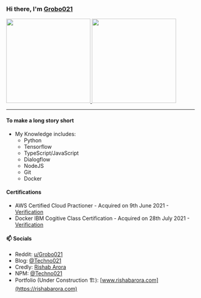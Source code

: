 ### Hi there, I'm [Grobo021](https://github.com/grobo021)
<a href="https://github.com/grobo021">
  <img height="225" src="https://github-readme-stats.vercel.app/api?username=grobo021&show_icons=true&theme=dark&include_all_commits=true&count_private=true"/>
  <img height="225" src="https://github-readme-stats.vercel.app/api/top-langs/?username=grobo021&theme=dark"/>
</a>

---

#### To make a long story short
- My Knowledge includes:
  - Python
  - Tensorflow
  - TypeScript/JavaScript
  - Dialogflow
  - NodeJS
  - Git
  - Docker

#### Certifications
- AWS Certified Cloud Practioner - Acquired on 9th June 2021 - [Verification](https://www.credly.com/earner/earned/badge/4fcdbf97-cd66-4e51-86bc-ad02fa650cbb)
- Docker IBM Cogitive Class Certification - Acquired on 28th July 2021 - [Verification](https://courses.cognitiveclass.ai/certificates/90a44e4cdaee4287afad02eebb86d4fe)

#### 📫 Socials
- Reddit: [u/Grobo021](https://www.reddit.com/u/Grobo021)
- Blog: [@Techno021](https://www.medium.com/@techno021)
- Credly: [Rishab Arora](https://www.credly.com/users/rishab-arora.07780d76/badges)
- NPM: [@Techno021](https://www.npmjs.com/~techno021)
- Portfolio (Under Construction 🏗️): [www.rishabarora.com](https://rishabarora.com)
